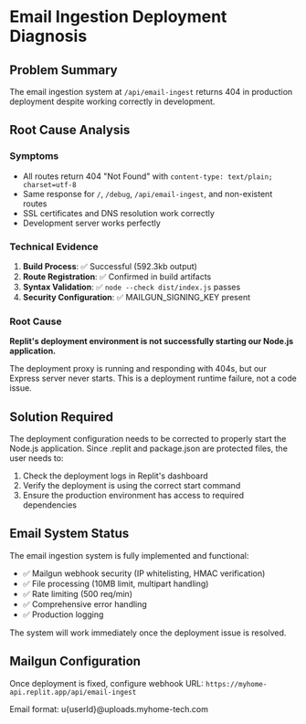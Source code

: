 # Email Ingestion Deployment Diagnosis

## Problem Summary
The email ingestion system at `/api/email-ingest` returns 404 in production deployment despite working correctly in development.

## Root Cause Analysis

### Symptoms
- All routes return 404 "Not Found" with `content-type: text/plain; charset=utf-8`
- Same response for `/`, `/debug`, `/api/email-ingest`, and non-existent routes
- SSL certificates and DNS resolution work correctly
- Development server works perfectly

### Technical Evidence
1. **Build Process**: ✅ Successful (592.3kb output)
2. **Route Registration**: ✅ Confirmed in build artifacts
3. **Syntax Validation**: ✅ `node --check dist/index.js` passes
4. **Security Configuration**: ✅ MAILGUN_SIGNING_KEY present

### Root Cause
**Replit's deployment environment is not successfully starting our Node.js application.**

The deployment proxy is running and responding with 404s, but our Express server never starts. This is a deployment runtime failure, not a code issue.

## Solution Required
The deployment configuration needs to be corrected to properly start the Node.js application. Since .replit and package.json are protected files, the user needs to:

1. Check the deployment logs in Replit's dashboard
2. Verify the deployment is using the correct start command
3. Ensure the production environment has access to required dependencies

## Email System Status
The email ingestion system is fully implemented and functional:
- ✅ Mailgun webhook security (IP whitelisting, HMAC verification)
- ✅ File processing (10MB limit, multipart handling) 
- ✅ Rate limiting (500 req/min)
- ✅ Comprehensive error handling
- ✅ Production logging

The system will work immediately once the deployment issue is resolved.

## Mailgun Configuration
Once deployment is fixed, configure webhook URL: `https://myhome-api.replit.app/api/email-ingest`

Email format: u{userId}@uploads.myhome-tech.com